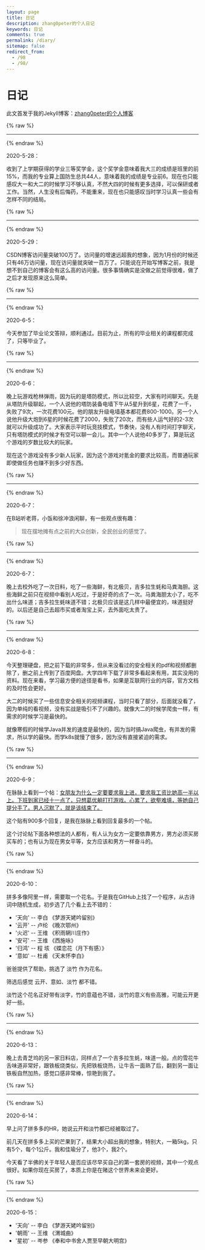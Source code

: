 ```yaml
---
layout: page
title: 日记
description: zhang0peter的个人日记
keywords: 日记
comments: true
permalink: /diary/
sitemap: false
redirect_from:
  - /98
  - /98/
---
```


# 日记

此文首发于我的Jekyll博客：[zhang0peter的个人博客](https://zhang0peter.com)         

{% raw %}
***          
{% endraw %}

2020-5-28：

收到了上学期获得的学业三等奖学金，这个奖学金意味着我大三的成绩是班里的前15%，而我的专业算上国防生总共44人，意味着我的成绩是专业前6。现在也只能感叹大一和大二的时候学习不够认真，不然大四的时候有更多选择，可以保研或者工作。当然，人生没有后悔药，不能重来，现在也只能感叹当时学习认真一些会有怎样不同的结局。

{% raw %}
***          
{% endraw %}

2020-5-29：

CSDN博客访问量突破100万了。访问量的增速远超我的想象，因为1月份的时候还只有46万访问量，现在访问量就突破一百万了。只能说在开始写博客之前，我是想不到自己的博客会有这么高的访问量。很多事情确实是没做之前觉得很难，做了之后才发现原来这么简单。

{% raw %}
***          
{% endraw %}

2020-6-5：

今天参加了毕业论文答辩，顺利通过。目前为止，所有的毕业相关的课程都完成了，只等毕业了。


{% raw %}
***          
{% endraw %}

2020-6-6：

晚上玩游戏枪林弹雨，因为玩的是塔防模式，所以比较空，大家有时间聊天。先是从塔防升级聊起，一个人说他的塔防装备电墙下午从5星升到6星，花费了一千，失败了9次，一次花费100元。他的朋友升级电墙基本都花费800-1000。另一个人说他升级大炮到6星的时候花费了2000，失败了20次，而有些人运气好的2-3次就可以升级成功了。大家表示平时玩竞技模式，节奏快，没有人有时间打字聊天，只有塔防模式的时候才有空可以聊一会儿。其中一个人说他40多岁了，算是玩这个游戏的岁数比较大的玩家。

现在这个游戏没有多少新人玩家，因为这个游戏对氪金的要求比较高，而普通玩家即使做任务也赚不到多少好东西。

{% raw %}
***          
{% endraw %}

2020-6-7：

在B站听老蒋，小饭和徐冲浪闲聊，有一些观点很有趣：

> 现在摆地摊有点之前的大众创新，全民创业的感觉了。

{% raw %}
***          
{% endraw %}

2020-6-7：

晚上去校外吃了一次日料，吃了一些海鲜，有北极贝，吉多拉生蚝和马粪海胆。这些海鲜之前只在视频中看别人吃过，于是好奇的点了一次。马粪海胆太小了，吃不出什么味道；吉多拉生蚝味道不错；北极贝应该是这几样中最便宜的，味道挺好的。以后还是自己去超市买或者淘宝上买，去外面吃太贵了。

{% raw %}
***          
{% endraw %}

2020-6-8：

今天整理硬盘，把之前下载的非常多，但从来没看过的安全相关的pdf和视频都删除了，删之前上传到了百度网盘。大学四年下载了非常多看起来有用，其实没用的资料。现在来看，学习最方便的途径是看书，如果是互联网行业的内容，官方文档的及时性会更好。

大二的时候买了一些信息安全相关的视频课程，当时只看了部分，后面就没看了，因为单纯的看视频，没有实战是吸引不了兴趣的。就像大二的时候学爬虫一样，有需求的时候学习是最快的。

就像寒假的时候学Java并发的速度是最快的，因为当时搞Java爬虫，有并发的需求，所以学的最快。而学k8s就慢了很多，因为没有直接紧迫的需求。



{% raw %}
***          
{% endraw %}

2020-6-9：

在脉脉上看到一个帖：[女朋友为什么一定要要求我上进，要求我工资比她高一半以上。下班到家已经十一点了，只想葛优躺打打游戏。心累了，欲壑难填，等她自己提分手了。男人沉默了，就是该结束了。](https://maimai.cn/web/gossip_detail?src=app&webid=eyJhbGciOiJIUzI1NiIsInR5cCI6IkpXVCJ9.eyJlZ2lkIjoiNjU5NTdkNmFhNzA3MTFlYWI4YWI4MDE4NDRlNTAxOTAiLCJ1IjozODI5NDQyNSwiaWQiOjI2MzcwNjcwfQ.1zxSInia3u-PZEwaNIpu3LSNQg9dSmSTNDYOIO6cHqc)                

这个贴有900多个回复，是我在脉脉上看到回复最多的一个帖。

这个讨论帖下面各种想法的人都有，有人认为女方一定要依靠男方，男方必须买房买车的；也有认为现在男女平等，女方应该和男方一样奋斗的。

{% raw %}
***          
{% endraw %}

2020-6-10：

拼多多像阿里一样，需要取一个花名。于是我在GitHub上找了一个程序，从古诗词中随机生成，初步选了几个看上去不错的：


*  '天向'  -- 李白 《梦游天姥吟留别》                   
*  '云开'  -- 卢纶 《晚次鄂州》              
*  '火迟'  -- 王维 《积雨辋川庄作》              
*  '安可'  -- 王维 《西施咏》              
*  '归鸿'  -- 程 垓 《蝶恋花（月下有感）》              
*  '意如'  -- 杜甫 《天末怀李白》    

爸爸提供了帮助，挑选了 淡竹 作为花名。            

筛选后感觉 云开、意如、淡竹 都不错。

淡竹这个花名正好带有淡字，竹的意蕴也不错，淡竹的意义有些高雅，可能云开更好一些。

{% raw %}
***          
{% endraw %}

2020-6-13：

晚上去青芝坞的另一家日料店，同样点了一个吉多拉生蚝，味道一般。点的雪花牛舌味道非常好，跟铁板烧类似，先把铁板烧热，让牛舌一面熟了后，翻到另一面让铁板自然加热，感觉口感非常棒，惊艳到我了。

{% raw %}
***          
{% endraw %}

2020-6-14：

早上问了拼多多的HR，她说云开和淡竹都已经被取过了。

前几天在拼多多上买的芒果到了，结果大小超出我的想象，特别大，一箱5kg，只有5个，每个1公斤。我和佳瑜分了，他3个，我2个。

今天看了半佛的关于年轻人是否应该尽早买自己的第一套房的视频，其中一个观点很好。如果你现在买房了，本质上你是在赌这个世界未来会更好。

{% raw %}
***          
{% endraw %}

2020-6-15：


*  '天向'  -- 李白 《梦游天姥吟留别》  
*  '朝雨' -- 王维 《渭城曲》
*  '星初' -- 岑参 《奉和中书舍人贾至早朝大明宫》





